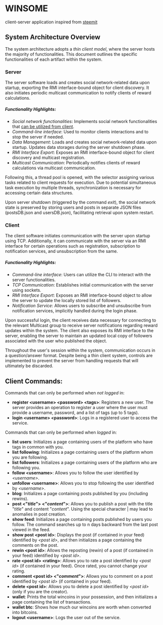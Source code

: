 # WINSOME

client-server application inspired from [steemit](https://steemit.com/)

## System Architecture Overview

The system architecture adopts a *thin client model*, where the server hosts the majority of functionalities. This document outlines the specific functionalities of each artifact within the system.

### Server

The server software loads and creates social network-related data upon startup, exporting the RMI interface-bound object for client discovery. It also initiates periodic multicast communication to notify clients of reward calculations.

##### Functionality Highlights:
- *Social network functionalities*: Implements social network functionalities that [can be utilized from client](#commands).
- *Command-line interface*: Used to monitor clients interactions and to stop the server if needed.
- *Data Management*: Loads and creates social network-related data upon startup. Updates data storages during the server shutdown phase.
- *RMI Interface Export*: Exposes an RMI interface-bound object for client discovery and multicast registration.
- *Multicast Communication*: Periodically notifies clients of reward calculations via multicast communication.

Following this, a thread pool is opened, with the selector assigning various tasks related to client requests for execution. Due to potential simultaneous task execution by multiple threads, synchronization is necessary for accessing certain data structures.

Upon server shutdown (triggered by the command *exit*), the social network state is preserved by storing users and posts in separate JSON files (postsDB.json and usersDB.json), facilitating retrieval upon system restart.

### Client

The client software initiates communication with the server upon startup using TCP. Additionally, it can communicate with the server via an RMI interface for certain operations such as registration, subscription to notification services, and unsubscription from the same.

##### Functionality Highlights:
- *Command-line interface*: Users can utilize the CLI to interact with the server functionalities.
- *TCP Communication*: Establishes initial communication with the server using sockets.
- *RMI Interface Export*: Exposes an RMI interface-bound object to allow the server to update the locally stored list of followers.
- *Notification Service*: Allows users to subscribe and unsubscribe from notification services, implicitly handled during the login phase.

Upon successful login, the client receives data necessary for connecting to the relevant Multicast group to receive server notifications regarding reward updates within the system. The client also exposes its RMI interface to the server, enabling the server to maintain an updated local copy of followers associated with the user who published the object.

Throughout the user's session within the system, communication occurs in a question/answer format. Despite being a thin client system, controls are implemented to prevent the server from handling requests that will ultimately be discarded.

## <a name="commands"></a> Client Commands:

Commands that can only be performed when *not logged* in:

- **register \<username\> \<password> \<tags>**: Registers a new user. The server provides an operation to register a user where the user must provide a username, password, and a list of tags (up to 5 tags).
- **login \<username> \<password>**: Logs in a registered user to access the service.

Commands that can only be performed when *logged* in:

- **list users**: Initializes a page containing users of the platform who have tags in common with you.
- **list following**: Initializes a page containing users of the platform whom you are following.
- **list followers**: Initializes a page containing users of the platform who are following you.
- **follow \<username>**: Allows you to follow the user identified by *\<username>*.
- **unfollow \<username>**: Allows you to stop following the user identified by *\<username>*.
- **blog**: Initializes a page containing posts published by you (including rewins).
- **post <"*title*"> <"*content*">**: Allows you to publish a post with the title "*title*" and content "*content*". Using the special character | may lead to anomalies in post creation.
- **show feed**: Initializes a page containing posts published by users you follow. The command searches up to n days backward from the last post viewed in the feed.
- **show post \<post id>**: Displays the post (if contained in your feed) identified by *\<post id>*, and then initializes a page containing the comments on the post.
- **rewin \<post id>**: Allows the reposting (rewin) of a post (if contained in your feed) identified by *\<post id>*.
- **rate \<post id> \<rating>**: Allows you to rate a post identified by *\<post id>* (if contained in your feed). Once rated, you cannot change your rating.
- **comment \<post id> \<"*comment*">**: Allows you to comment on a post identified by *\<post id>* (if contained in your feed).
- **delete \<post id>**: Allows you to delete a post identified by *\<post id>* (only if you are the creator).
- **wallet**: Prints the total wincoins in your possession, and then initializes a page containing the list of transactions.
- **wallet btc**: Shows how much our wincoins are worth when converted into bitcoins.
- **logout \<username>**: Logs the user out of the service.
